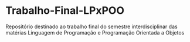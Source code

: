 # Trabalho-Final-LPxPOO
Repositório destinado ao trabalho final do semestre interdisciplinar das matérias Linguagem de Programação e Programação Orientada a Objetos
